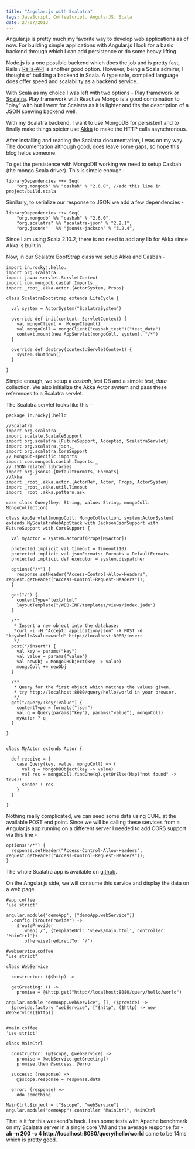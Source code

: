 ```yaml
--- 
title: "Angular.js with Scalatra"
tags: JavaScript, CoffeeScript, AngularJS, Scala
date: 27/07/2013
---
```


Angular.js is pretty much my favorite way to develop web applications as of now. For building simple applications with Angular.js I look for a basic backend through which I can add persistence or do some heavy lifting. 

Node.js is a one possible backend which does the job and is pretty fast, Rails / [Rails-API](https://github.com/rails-api/rails-api) is another good option. However, being a Scala admirer, I thought of building a backend in Scala. A type safe, compiled language does offer speed and scalability as a backend service. 

With Scala as my choice I was left with two options - Play framework or [Scalatra](http://scalatra.org/). Play framework with Reactive Mongo is a good combination to "play" with but I went for Scalatra as it is lighter and fits the description of a JSON spewing backend well.

With my Scalatra backend, I want to use MongoDB for persistent and to finally make things spicier use [Akka](http://akka.io) to make the HTTP calls asynchronous. 

After installing and reading the Scalatra documentation, I was on my way. The documentation although good, does leave some gaps, so hope this blog helps someone.

To get the persistence with MongoDB working we need to setup Casbah (the mongo Scala driver). This is simple enough -

    libraryDependencies ++= Seq(
        "org.mongodb" %% "casbah" % "2.6.0", //add this line in project/build.scala

Similarly, to serialize our response to JSON we add a few dependencies -

    libraryDependencies ++= Seq(
        "org.mongodb" %% "casbah" % "2.6.0",
        "org.scalatra" %% "scalatra-json" % "2.2.1",
        "org.json4s"   %% "json4s-jackson" % "3.2.4",

Since I am using Scala 2.10.2, there is no need to add any lib for Akka since Akka is built in.

Now, in our Scalatra BootStrap class we setup Akka and Casbah -

    import in.rockyj.hello._
    import org.scalatra._
    import javax.servlet.ServletContext
    import com.mongodb.casbah.Imports._
    import _root_.akka.actor.{ActorSystem, Props}

    class ScalatraBootstrap extends LifeCycle {

      val system = ActorSystem("ScalatraSystem")
      
      override def init(context: ServletContext) {
        val mongoClient =  MongoClient()
        val mongoColl = mongoClient("casbah_test")("test_data")
        context.mount(new AppServlet(mongoColl, system), "/*")
      }
      
      override def destroy(context:ServletContext) {
        system.shutdown()
      }
      
    }

Simple enough, we setup a *casbah_test* DB and a simple *test_data* collection. We also initialize the Akka Actor system and pass these references to a Scalatra servlet.

The Scalatra servlet looks like this -

    package in.rockyj.hello

    //Scalatra
    import org.scalatra._
    import scalate.ScalateSupport
    import org.scalatra.{FutureSupport, Accepted, ScalatraServlet}
    import org.scalatra.json._
    import org.scalatra.CorsSupport
    // MongoDb-specific imports
    import com.mongodb.casbah.Imports._
    // JSON-related libraries
    import org.json4s.{DefaultFormats, Formats}
    //Akka
    import _root_.akka.actor.{ActorRef, Actor, Props, ActorSystem}
    import _root_.akka.util.Timeout
    import _root_.akka.pattern.ask

    case class Query(key: String, value: String, mongoColl: MongoCollection)

    class AppServlet(mongoColl: MongoCollection, system:ActorSystem) extends MyScalatraWebAppStack with JacksonJsonSupport with FutureSupport with CorsSupport {

      val myActor = system.actorOf(Props[MyActor])

      protected implicit val timeout = Timeout(10)
      protected implicit val jsonFormats: Formats = DefaultFormats
      protected implicit def executor = system.dispatcher
      
      options("/*") {
        response.setHeader("Access-Control-Allow-Headers", request.getHeader("Access-Control-Request-Headers"));
      }
      
      get("/") {
        contentType="text/html"
        layoutTemplate("/WEB-INF/templates/views/index.jade")
      }
      
      /**
       * Insert a new object into the database:
       *curl -i -H "Accept: application/json" -X POST -d "key=hello&value=world" http://localhost:8080/insert
       */
      post("/insert") {
        val key = params("key")
        val value = params("value")
        val newObj = MongoDBObject(key -> value)
        mongoColl += newObj
      }
      
      /**
       * Query for the first object which matches the values given.
       * try http://localhost:8080/query/hello/world in your browser.
       */
      get("/query/:key/:value") {
        contentType = formats("json")
        val q = Query(params("key"), params("value"), mongoColl)
        myActor ? q
      }
      
    }


    class MyActor extends Actor {

      def receive = {
        case Query(key, value, mongoColl) => {
          val q = MongoDBObject(key -> value)
          val res = mongoColl.findOne(q).getOrElse(Map("not found" -> true))
          sender ! res
        }
      }

    }

Nothing really complicated, we can seed some data using CURL at the available POST end point. Since we will be calling these services from a Angular.js app running on a different server I needed to add CORS support via this line -

    options("/*") {
      response.setHeader("Access-Control-Allow-Headers", request.getHeader("Access-Control-Request-Headers"));
    }

The whole Scalatra app is available on [github](https://github.com/rocky-jaiswal/hello-scalatra).

On the Angular.js side, we will consume this service and display the data on a web page.

    #app.coffee
    'use strict'

    angular.module('demoApp', ["demoApp.webService"])
      .config ($routeProvider) ->
        $routeProvider
          .when('/', {templateUrl: 'views/main.html', controller: 'MainCtrl'})
          .otherwise(redirectTo: '/')

    #webservice.coffee
    "use strict"

    class WebService

      constructor: (@$http) ->

      getGreeting: () ->
        promise = @$http.get("http://localhost:8080/query/hello/world")

    angular.module "demoApp.webService", [], ($provide) ->
      $provide.factory "webService", ["$http", ($http) -> new WebService($http)]


    #main.coffee
    'use strict'

    class MainCtrl

      constructor: (@$scope, @webService) ->
        promise = @webService.getGreeting()
        promise.then @success, @error

      success: (response) =>
        @$scope.response = response.data
     
      error: (response) =>
        #do something

    MainCtrl.$inject = ["$scope", "webService"]
    angular.module("demoApp").controller "MainCtrl", MainCtrl

That is it for this weekend's hack. I ran some tests with Apache benchmark on my Scalatra server in a single core VM and the average response for - __ab -n 200 -c 4 http://localhost:8080/query/hello/world__ came to be 14ms which is pretty good.